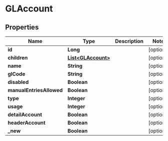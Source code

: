 

# GLAccount

## Properties

Name | Type | Description | Notes
------------ | ------------- | ------------- | -------------
**id** | **Long** |  |  [optional]
**children** | [**List&lt;GLAccount&gt;**](GLAccount.md) |  |  [optional]
**name** | **String** |  |  [optional]
**glCode** | **String** |  |  [optional]
**disabled** | **Boolean** |  |  [optional]
**manualEntriesAllowed** | **Boolean** |  |  [optional]
**type** | **Integer** |  |  [optional]
**usage** | **Integer** |  |  [optional]
**detailAccount** | **Boolean** |  |  [optional]
**headerAccount** | **Boolean** |  |  [optional]
**_new** | **Boolean** |  |  [optional]



